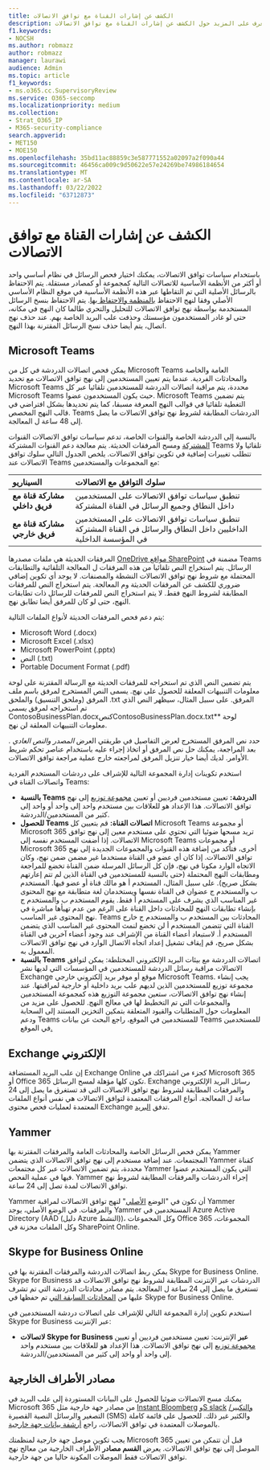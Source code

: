 ```yaml
---
title: الكشف عن إشارات القناة مع توافق الاتصالات
description: تعرف على المزيد حول الكشف عن إشارات القناة مع توافق الاتصالات.
f1.keywords:
- NOCSH
ms.author: robmazz
author: robmazz
manager: laurawi
audience: Admin
ms.topic: article
f1_keywords:
- ms.o365.cc.SupervisoryReview
ms.service: O365-seccomp
ms.localizationpriority: medium
ms.collection:
- Strat_O365_IP
- M365-security-compliance
search.appverid:
- MET150
- MOE150
ms.openlocfilehash: 35bd11ac88859c3e587771552a02097a2f090a44
ms.sourcegitcommit: 46456ca009c9d50622e57e24269be74986184654
ms.translationtype: MT
ms.contentlocale: ar-SA
ms.lasthandoff: 03/22/2022
ms.locfileid: "63712873"
---
```

# <a name="detect-channel-signals-with-communication-compliance"></a>الكشف عن إشارات القناة مع توافق الاتصالات

باستخدام سياسات توافق الاتصالات، يمكنك اختيار فحص الرسائل في نظام أساسي واحد أو أكثر من الأنظمة الأساسية للاتصالات التالية كمجموعة أو كمصادر مستقلة. يتم الاحتفاظ بالرسائل الأصلية التي تم التقاطها عبر هذه الأنظمة الأساسية في موقع النظام الأساسي الأصلي وفقا لنهج الاحتفاظ [بالمنظمة والاحتفاظ بها](/microsoft-365/compliance/information-governance). يتم الاحتفاظ بنسخ الرسائل المستخدمة بواسطة نهج توافق الاتصالات للتحليل والتحري طالما كان النهج في مكانه، حتى لو غادر المستخدمون مؤسستك وحذفت علب البريد الخاصة بهم. عند حذف نهج اتصال، يتم أيضا حذف نسخ الرسائل المقترنة بهذا النهج.

## <a name="microsoft-teams"></a>Microsoft Teams

يمكن فحص اتصالات الدردشة في كل من Microsoft Teams العامة والخاصة والمحادثات الفردية. عندما يتم تعيين المستخدمين إلى نهج توافق الاتصالات مع تحديد Microsoft Teams محددة، يتم مراقبة اتصالات الدردشة للمستخدمين تلقائيا عبر كل Microsoft Teams حيث يكون المستخدمون عضوا. Microsoft Teams يتم تضمين التغطية تلقائيا في قوالب النهج المعرفة مسبقا، كما يتم تحديدها بشكل افتراضي في قالب النهج المخصص. Teams الدردشات المطابقة لشروط نهج توافق الاتصالات ما يصل إلى 48 ساعة ل المعالجة.

بالنسبة إلى الدردشة الخاصة والقنوات الخاصة، تدعم سياسات توافق الاتصالات القنوات [المشتركة](/MicrosoftTeams/shared-channels) ومسح المرفقات الحديثة. يتم معالجة دعم القنوات المشتركة Teams تلقائيا ولا تتطلب تغييرات إضافية في تكوين توافق الاتصالات. يلخص الجدول التالي سلوك توافق الاتصالات عند Teams مع المجموعات والمستخدمين:

|**السيناريو**|**سلوك التوافق مع الاتصالات**|
|:-----------|:------------------------------------|
| **مشاركة قناة مع فريق داخلي** | تنطبق سياسات توافق الاتصالات على المستخدمين داخل النطاق وجميع الرسائل في القناة المشتركة |
| **مشاركة قناة مع فريق خارجي** | تنطبق سياسات توافق الاتصالات على المستخدمين الداخليين داخل النطاق والرسائل في القناة المشتركة في المؤسسة الداخلية |

المرفقات الحديثة هي ملفات مصدرها [OneDrive مواقع SharePoint](/onedrive/plan-onedrive-enterprise#modern-attachments) مضمنة [](/sharepoint/dev/solution-guidance/modern-experience-customizations) في Teams الرسائل. يتم استخراج النص تلقائيا من هذه المرفقات ل المعالجة التلقائية والتطابقات المحتملة مع شروط نهج توافق الاتصالات النشطة والمصنفات. لا يوجد أي تكوين إضافي ضروري للكشف عن المرفقات الحديثة وم المعالجة. يتم استخراج النص للمرفقات المطابقة لشروط النهج فقط. لا يتم استخراج النص للمرفقات للرسائل ذات تطابقات النهج، حتى لو كان للمرفق أيضا تطابق نهج.

يتم دعم فحص المرفقات الحديثة لأنواع الملفات التالية:

- Microsoft Word (.docx)
- Microsoft Excel (.xlsx)
- Microsoft PowerPoint (.pptx)
- النص (.txt)
- Portable Document Format (.pdf)

يتم تضمين النص الذي تم استخراجه للمرفقات الحديثة مع الرسالة المقترنة على  لوحة معلومات التنبيهات المعلقة للحصول على نهج. يسمى النص المستخرج لمرفق باسم ملف المرفق (وملحق التنسيق) والملحق .txt المرفق. على سبيل المثال، سيظهر النص الذي تم استخراجه لمرفق *يسمى* ContosoBusinessPlan.docxكنصContosoBusinessPlan.docx.txtلوحة ** معلومات التنبيهات المعلقة لن  نهج.

حدد نص المرفق المستخرج لعرض التفاصيل في طريقتي العرض *المصدر* *والنص العادي* . بعد المراجعة، يمكنك حل نص المرفق أو اتخاذ إجراء عليه باستخدام عناصر تحكم شريط الأوامر. لديك أيضا خيار تنزيل المرفق لمراجعته خارج عملية مراجعة توافق الاتصالات.

استخدم تكوينات إدارة المجموعة التالية للإشراف على دردشات المستخدم الفردية واتصالات القناة في Teams:

- **بالنسبة Teams الدردشة:** تعيين مستخدمين فرديين أو تعيين [مجموعة توزيع](https://support.office.com/article/Distribution-groups-E8BA58A8-FAB2-4AAF-8AA1-2A304052D2DE) إلى نهج توافق الاتصالات. هذا الإعداد هو للعلاقات بين مستخدم واحد إلى واحد أو واحد إلى كثير من المستخدمين/الدردشة.
- **للحصول Teams اتصالات القناة:** قم بتعيين كل Microsoft Teams أو مجموعة Microsoft 365 تريد مسحها ضوئيا التي تحتوي على مستخدم معين إلى نهج توافق الاتصالات. إذا أضفت المستخدم نفسه إلى Microsoft Teams أو مجموعات Microsoft 365 أخرى، فتأكد من إضافة هذه القنوات والمجموعات الجديدة إلى نهج توافق الاتصالات. إذا كان أي عضو في القناة مستخدما غير مضمن ضمن نهج، وكان الاتجاه  الوارد مكونا في نهج، فإن كل الرسائل المرسلة ضمن القناة تخضع للمراجعة ومطابقات النهج المحتملة (حتى بالنسبة للمستخدمين في القناة الذين لم تتم إعارتهم بشكل صريح). على سبيل المثال، المستخدم أ هو مالك قناة أو عضو فيها. المستخدم ب والمستخدم ج عضوان في القناة نفسها ويستخدمان لغة متطابقة مع نهج المحتوى غير المناسب الذي يشرف على المستخدم أ فقط. يقوم المستخدم ب والمستخدم ج بإنشاء تطابقات النهج للمحادثات داخل القناة على الرغم من عدم تهيأها مباشرة في نهج المحتوى غير المناسب. Teams المحادثات بين المستخدم ب والمستخدم ج خارج القناة التي تتضمن المستخدم أ لن تخضع لنمث المحتوى غير المناسب الذي يتضمن المستخدم أ. لاستبعاد أعضاء القناة من الإشراف عند وجود أعضاء آخرين في القناة بشكل صريح، قم إيقاف تشغيل إعداد اتجاه الاتصال الوارد  في نهج توافق الاتصالات المعمول به.
- **بالنسبة Teams** اتصالات الدردشة مع بيئات البريد الإلكتروني المختلطة: يمكن لتوافق الاتصالات مراقبة رسائل الدردشة للمستخدمين في المؤسسات التي لديها نشر Exchange موقع أو موفر بريد إلكتروني خارجي Microsoft Teams. يجب إنشاء مجموعة توزيع للمستخدمين الذين لديهم علب بريد داخلية أو خارجية لمراقبتها. عند إنشاء نهج توافق الاتصالات، ستعين مجموعة التوزيع هذه كمجموعة المستخدمين  والمجموعات التي تم التخطيط لها في معالج النهج. للحصول على مزيد من المعلومات حول المتطلبات والقيود المتعلقة بتمكين التخزين المستند إلى السحابة ودعم Teams للمستخدمين في الموقع، راجع البحث عن بيانات Teams للمستخدمين في الموقع[.](search-cloud-based-mailboxes-for-on-premises-users.md)

## <a name="exchange-email"></a>Exchange الإلكتروني

إن علب البريد المستضافة Exchange Online كجزء من اشتراكك في Microsoft 365 أو Office 365 تكون كلها مؤهلة لمسح الرسائل. Exchange رسائل البريد الإلكتروني والمرفقات المطابقة لشروط نهج توافق الاتصالات التي قد تستغرق ما يصل إلى 24 ساعة ل المعالجة. أنواع المرفقات المعتمدة لتوافق الاتصالات هي نفس أنواع الملفات المعتمدة لعمليات فحص محتوى Exchange تدفق [البريد](/exchange/security-and-compliance/mail-flow-rules/inspect-message-attachments#supported-file-types-for-mail-flow-rule-content-inspection).

## <a name="yammer"></a>Yammer

يمكن فحص الرسائل الخاصة والمحادثات العامة والمرفقات المقترنة بها Yammer المجتمعات. عند إضافة مستخدم إلى نهج توافق الاتصالات الذي يتضمن Yammer كقناة محددة، يتم تضمين الاتصالات عبر كل مجتمعات Yammer التي يكون المستخدم عضوا فيها في عملية الفحص. Yammer إجراء الدردشات والمرفقات المطابقة لشروط نهج توافق الاتصالات لمدة تصل إلى 24 ساعة. 

Yammer أن تكون في "الوضع [الأصلي](/yammer/configure-your-yammer-network/overview-native-mode)" لنهج توافق الاتصالات لمراقبة Yammer والمرفقات. في الوضع الأصلي، يوجد Yammer المستخدمين في Azure Active Directory (AAD (دليل Azure النشط))، وكل المجموعات Office 365 المجموعات، وكل الملفات مخزنة في SharePoint Online.

## <a name="skype-for-business-online"></a>Skype for Business Online

يمكن ربط اتصالات الدردشة والمرفقات المقترنة بها في Skype for Business Online. Skype for Business الدردشات عبر الإنترنت المطابقة لشروط نهج توافق الاتصالات قد تستغرق ما يصل إلى 24 ساعة ل المعالجة. يتم مصادر محادثات الدردشة التي تم تشرف عليها من [المحادثات السابقة التي](https://support.office.com/article/Find-a-previous-Skype-for-Business-conversation-18892eba-5f18-4281-8c87-fd48bd72e6a2) تم حفظها في Skype for Business Online.  

استخدم تكوين إدارة المجموعة التالي للإشراف على اتصالات دردشة المستخدمين في Skype for Business عبر الإنترنت:

- **لاتصالات Skype for Business عبر** الإنترنت: تعيين مستخدمين فرديين أو تعيين [مجموعة توزيع](https://support.office.com/article/Distribution-groups-E8BA58A8-FAB2-4AAF-8AA1-2A304052D2DE) إلى نهج توافق الاتصالات. هذا الإعداد هو للعلاقات بين مستخدم واحد إلى واحد أو واحد إلى كثير من المستخدمين/الدردشة.

## <a name="third-party-sources"></a>مصادر  الأطراف الخارجية

يمكنك مسح الاتصالات ضوئيا للحصول على البيانات المستوردة إلى علب البريد في Microsoft 365 من مصادر جهة خارجية مثل [Instant Bloomberg](archive-instant-bloomberg-data.md) [وS slack](archive-slack-data.md) [والتكبير/](archive-zoommeetings-data.md)التصغير والرسائل النصية القصيرة (SMS) والكثير غير ذلك. للحصول على قائمة كاملة بالموصلات المعتمدة في توافق الاتصالات، راجع [أرشفة بيانات جهة خارجية](archiving-third-party-data.md).

يجب تكوين موصل جهة خارجية لمنظمتك Microsoft 365 قبل أن تتمكن من تعيين الموصل إلى نهج توافق الاتصالات. يعرض **القسم مصادر** الأطراف الخارجية من معالج نهج توافق الاتصالات فقط الموصلات المكونة حاليا من جهة خارجية.
